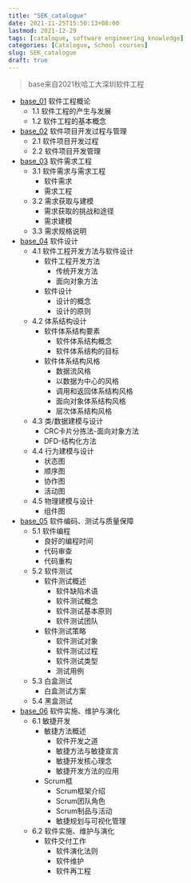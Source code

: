 ```yaml
---
title: "SEK_catalogue"
date: 2021-11-25T15:50:13+08:00
lastmod: 2021-12-29
tags: [catalogue, software engineering knowledge]
categories: [Catalogue, School courses]
slug: SEK_catalogue
draft: true
---
```

> base来自2021秋哈工大深圳软件工程

- [base_01](https://qizhengzou.github.io/sek_base_01/) 软件工程概论
    - 1.1 软件工程的产生与发展
    - 1.2 软件工程的基本概念
- [base_02](https://qizhengzou.github.io/sek_base_02/) 软件项目开发过程与管理
    - 2.1 软件项目开发过程
    - 2.2 软件项目开发管理
- [base_03](https://qizhengzou.github.io/sek_base_03/) 软件需求工程
    - 3.1 软件需求与需求工程
        - 软件需求
        - 需求工程
    - 3.2 需求获取与建模
        - 需求获取的挑战和途径
        - 需求建模
    - 3.3 需求规格说明
- [base_04](https://qizhengzou.github.io/sek_base_04/) 软件设计
    - 4.1 软件工程开发方法与软件设计
        - 软件工程开发方法
            - 传统开发方法
            - 面向对象方法
        - 软件设计
            - 设计的概念
            - 设计的原则
    - 4.2 体系结构设计
        - 软件体系结构要素
            - 软件体系结构概念
            - 软件体系结构的目标
        - 软件体系结构风格
            - 数据流风格
            - 以数据为中心的风格
            - 调用和返回体系结构风格
            - 面向对象体系结构风格
            - 层次体系结构风格
    - 4.3 类/数据建模与设计
        - CRC卡片分拣法-面向对象方法
        - DFD-结构化方法
    - 4.4 行为建模与设计
        - 状态图
        - 顺序图
        - 协作图
        - 活动图
    - 4.5 物理建模与设计
        - 组件图
- [base_05](https://qizhengzou.github.io/sek_base_05/) 软件编码、测试与质量保障
    - 5.1 软件编程
        - 良好的编程时间
        - 代码审查
        - 代码重构
    - 5.2 软件测试
        - 软件测试概述
            - 软件缺陷术语
            - 软件测试概念
            - 软件测试基本原则
            - 软件测试团队
        - 软件测试策略
            - 软件测试对象
            - 软件测试过程
            - 软件测试类型
            - 测试用例
    - 5.3 白盒测试
        - 白盒测试方案
    - 5.4 黑盒测试
- [base_06](https://qizhengzou.github.io/sek_base_06/) 软件实施、维护与演化
    - 6.1 敏捷开发
        - 敏捷方法概述
            - 软件开发之道
            - 敏捷方法与敏捷宣言
            - 敏捷开发核心理念
            - 敏捷开发方法的应用
        - Scrum框
            - Scrum框架介绍
            - Scrum团队角色
            - Scrum制品与活动
            - 敏捷规划与可视化管理
    - 6.2 软件实施、维护与演化
        - 软件交付工作
            - 软件演化法则
            - 软件维护
            - 软件再工程

